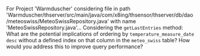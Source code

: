 For Project 'Warmduscher' considering file in path 'Warmduscher/thserver/src/main/java/com/x8ing/thsensor/thserver/db/dao/meteoswiss/MeteoSwissRepository.java' with name 'MeteoSwissRepository.java'... 
Considering the `getLastEntries` method: What are the potential implications of ordering by `temperature_measure_date desc` without a defined index on that column in the `meteo_swiss` table? How would you address this to improve query performance?